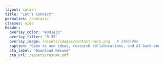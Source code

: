 ```yaml
---
layout: splash
title: "Let’s Connect"
permalink: /contact/
classes: wide
header:
  overlay_color: "#001e3c"
  overlay_filter: "0.35"
  overlay_image: /assets/images/contact-hero.png   # 2400×900
  caption: "Open to new ideas, research collaborations, and AI-back-end roles."
  cta_label: "Download Résumé"
  cta_url: /assets/resume.pdf
---
```


<style>
:root{
  --accent:#0ea5e9;
}

/* ===== PAGE WRAPPER (no more negative margin) ===== */
.contact-wrapper{
  max-width:1400px;
  margin:0 auto 4rem;          /* sits _below_ hero now */
  padding:0 1.5rem;
  animation:slideDown .8s ease .1s both;
}
@keyframes slideDown{from{opacity:0;transform:translateY(-30px)}to{opacity:1;transform:translateY(0)}}

/* ===== GRID ===== */
.contact-grid{
  display:grid;
  grid-template-columns:repeat(auto-fit,minmax(420px,1fr));
  gap:3rem;
}

/* ===== CARDS ===== */
.glass{
  background:#ffffffeb;        /* 92% white, readable */
  border-radius:16px;
  padding:2.4rem 2.6rem;
  box-shadow:0 8px 26px rgba(0,0,0,.12);
  transition:.25s transform,.25s box-shadow;
}
.glass:hover{
  transform:translateY(-6px);
  box-shadow:0 14px 34px rgba(0,0,0,.18);
}

/* ===== INFO CARD ===== */
.info-card h2{margin-top:0;font-size:1.7rem;color:#002d5c;}
.contact-links{display:flex;flex-direction:column;gap:1.15rem;margin:2rem 0 0;}
.contact-link{display:flex;align-items:center;gap:.8rem;font-size:1.05rem;font-weight:600;
  color:#002d5c;text-decoration:none;transition:transform .25s;}
.contact-link i{color:var(--accent);font-size:1.4rem;}
.contact-link:hover{transform:translateX(4px);}

/* social ring */
.social-ring{display:flex;gap:1rem;margin-top:2.2rem;}
.ring{width:44px;height:44px;border-radius:50%;background:#f0f4ff;
  display:flex;align-items:center;justify-content:center;border:1px solid #d0e3ff;
  transition:.3s transform;background:#f0f4ff;}
.ring i{color:#002d5c;font-size:1.25rem;}
.ring:hover{transform:scale(1.15);background:var(--accent);color:#fff;}
.ring:hover i{color:#fff}

/* ===== FORM CARD ===== */
.form-card h2{margin:0 0 1.2rem;font-size:1.7rem;color:#002d5c;}
.form-group{margin-bottom:1.25rem;}
.form-group label{display:block;font-weight:600;color:#002d5c;font-size:.95rem;margin-bottom:.35rem;}
.form-group input,.form-group textarea{
  width:100%;background:#f8faff;border:1px solid #cfd9ff;border-radius:8px;
  padding:.75rem .9rem;font-size:.95rem;color:#002d5c;}
.form-group input:focus,.form-group textarea:focus{
  outline:none;border-color:var(--accent);box-shadow:0 0 0 2px rgba(14,165,233,.25);}
.form-group textarea{min-height:150px;resize:vertical;}
.send-btn{
  background:var(--accent);border:none;color:#fff;font-weight:700;
  padding:.85rem 2.4rem;border-radius:8px;font-size:1rem;cursor:pointer;
  transition:.25s transform,.25s box-shadow;}
.send-btn:hover{transform:translateY(-3px);box-shadow:0 8px 22px rgba(0,0,0,.22);}
small.form-note{display:block;margin-top:.9rem;color:#555;font-size:.8rem}

/* ===== MAP (optional) ===== */
.map-frame{width:100%;height:260px;border:0;border-radius:12px;box-shadow:0 3px 10px rgba(0,0,0,.1);margin-top:1.6rem;}

@media(max-width:600px){
  .glass{padding:1.8rem 1.5rem;}
  .contact-link{font-size:.95rem;}
}
</style>

<div class="contact-wrapper">

<div class="contact-grid">

<!-- ░░░ INFO CARD ░░░ -->
<section class="glass info-card">
  <h2>Say hello 👋</h2>

  <div class="contact-links">
    <a class="contact-link" href="mailto:palasht75@gmail.com">
      <i class="fas fa-envelope"></i> palasht75@gmail.com
    </a>
    <a class="contact-link" href="https://www.linkedin.com/in/palash-thakur-8b5a34193/" target="_blank" rel="noopener">
      <i class="fab fa-linkedin"></i> linkedin.com
    </a>
    <a class="contact-link" href="https://github.com/palasht75" target="_blank" rel="noopener">
      <i class="fab fa-github"></i> github.com/palasht75
    </a>
    <span class="contact-link" style="cursor:default;">
      <i class="fas fa-map-marker-alt"></i> Nagpur, India (UTC&nbsp;+5:30)
    </span>
  </div>

  <div class="social-ring">
    <a class="ring" href="mailto:palasht75@gmail.com"><i class="fas fa-envelope"></i></a>
    <a class="ring" href="https://linkedin.com/in/palasht75" target="_blank">
      <i class="fab fa-linkedin-in"></i>
    </a>
    <a class="ring" href="https://github.com/palasht75" target="_blank">
      <i class="fab fa-github"></i>
    </a>
  </div>

  <!-- Optional map; comment out if you don't want it -->
  <!--
  <iframe class="map-frame"
    src="https://www.google.com/maps/embed/v1/place?key=YOUR_GOOGLE_MAPS_API_KEY&q=Nagpur+Maharashtra" 
    loading="lazy" allowfullscreen referrerpolicy="no-referrer-when-downgrade">
  </iframe>
  -->
</section>

<!-- ░░░ FORM CARD ░░░ -->
<section class="glass form-card">
  <h2>Drop me a line</h2>

  <form action="https://formspree.io/f/xldnkobz" method="POST">
    <div class="form-group">
      <label for="name">Name <span style="color:#e11d48">*</span></label>
      <input type="text" id="name" name="name" required>
    </div>

    <div class="form-group">
      <label for="email">Email <span style="color:#e11d48">*</span></label>
      <input type="email" id="email" name="_replyto" required>
    </div>

    <div class="form-group">
      <label for="message">Message <span style="color:#e11d48">*</span></label>
      <textarea id="message" name="message" required></textarea>
    </div>

    <input type="text" name="_gotcha" style="display:none">

    <button type="submit" class="send-btn">Send Message</button>
    <small class="form-note">Powered by Formspree. You’ll get a confirmation email.</small>
  </form>
</section>

</div><!-- /.contact-grid -->
</div><!-- /.contact-wrapper -->
